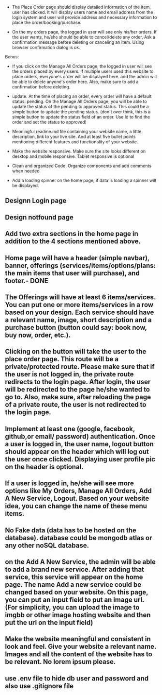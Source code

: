 - The Place Order page should display detailed information of the item, user has clicked. It will display users name and email address from the login system and user will provide address and necessary information to place the order/booking/purchase.

- On the my orders page, the logged in user will see only his/her orders. If the user wants, he/she should be able to cancel/delete any order. Ask a confirmation message before deleting or canceling an item. Using browser confirmation dialog is ok.

Bonus:

- If you click on the Manage All Orders page, the logged in user will see the orders placed by every users. If multiple users used this website to place orders, everyone's order will be displayed here. and the admin will be able to delete anyone's order here. Also, make sure to add a confirmation before deleting.
- update: At the time of placing an order, every order will have a default status: pending. On the Manage All Orders page, you will be able to update the status of the pending to approved status. This could be a simple button to update the pending status. (don't over think, this is a simple button to update the status field of an order. Use Id to find the order and set the status to approved)

- Meaningful readme.md file containing your website name, a little description, link to your live site. And at least five bullet points mentioning different features and functionality of your website.

- Make the website responsive. Make sure the site looks different on desktop and mobile responsive. Tablet responsive is optional

- Clean and organized Code. Organize components and add comments when needed

- Add a loading spinner on the home page, if data is loading a spinner will be displayed.

## Designn Login page

## Design notfound page

## Add two extra sections in the home page in addition to the 4 sections mentioned above.

## Home page will have a header (simple navbar), banner, offerings (services/items/options/plans: the main items that user will purchase), and footer.- DONE

## The Offerings will have at least 6 items/services. You can put one or more items/services in a row based on your design. Each service should have a relevant name, image, short description and a purchase button (button could say: book now, buy now, order, etc.).

## Clicking on the button will take the user to the place order page. This route will be a private/protected route. Please make sure that if the user is not logged in, the private route redirects to the login page. After login, the user will be redirected to the page he/she wanted to go to. Also, make sure, after reloading the page of a private route, the user is not redirected to the login page.

## Implement at least one (google, facebook, github,or email/ password) authentication. Once a user is logged in, the user name, logout button should appear on the header which will log out the user once clicked. Displaying user profile pic on the header is optional.

## If a user is logged in, he/she will see more options like My Orders, Manage All Orders, Add A New Service, Logout. Based on your website idea, you can change the name of these menu items.

## No Fake data (data has to be hosted on the database). database could be mongodb atlas or any other noSQL database.

## on the Add A New Service, the admin will be able to add a brand new service. After adding that service, this service will appear on the home page. The name Add a new service could be changed based on your website. On this page, you can put an input field to put an image url. (For simplicity, you can upload the image to imgbb or other image hosting website and then put the url on the input field)

## Make the website meaningful and consistent in look and feel. Give your website a relevant name. Images and all the content of the website has to be relevant. No lorem ipsum please.

## use .env file to hide db user and password and also use .gitignore file

